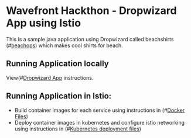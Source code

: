 # Wavefront Hackthon - Dropwizard App using Istio

This is a sample java application using Dropwizard called beachshirts (#[beachops](https://medium.com/@matthewzeier/thoughts-from-an-operations-wrangler-how-we-use-alerts-to-monitor-wavefront-71329c5e57a8)) which makes cool shirts for beach. 


## Running Application locally 

View(#[Dropwizard App](https://github.com/wavefrontHQ/hackathon/tree/master/3D-microservices-observability/dropwizard-app#wavefront-hackthon---dropwizard-app) instructions.


## Running Application in Istio:

- Build container images for each service using instructions in (#[Docker Files](https://github.com/wavefrontHQ/hackathon/blob/akodali/sm/3D-microservices-observability/service-mesh/dropwizard-app/dockerFiles/README.md))
- Deploy container images in kubernetes and configure istio networking using instructions in (#[Kubernetes deployment files](https://github.com/wavefrontHQ/hackathon/blob/akodali/sm/3D-microservices-observability/service-mesh/dropwizard-app/kubernetesFiles/README.md))
